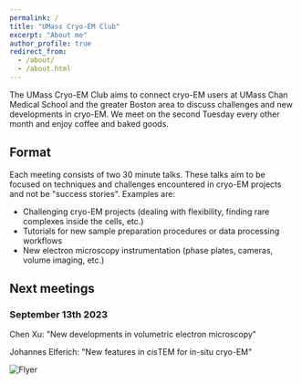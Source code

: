```yaml
---
permalink: /
title: "UMass Cryo-EM Club"
excerpt: "About me"
author_profile: true
redirect_from: 
  - /about/
  - /about.html
---
```


The UMass Cryo-EM Club aims to connect cryo-EM users at UMass Chan Medical School and the greater Boston area
to discuss challenges and new developments in cryo-EM. We meet on the second Tuesday every other month and enjoy coffee and baked goods.

## Format

Each meeting consists of two 30 minute talks. These talks aim to be focused on techniques and challenges encountered in
cryo-EM projects and not be "success stories". Examples are:

- Challenging cryo-EM projects (dealing with flexibility, finding rare complexes inside the cells, etc.)
- Tutorials for new sample preparation procedures or data processing workflows
- New electron microscopy instrumentation (phase plates, cameras, volume imaging, etc.)

## Next meetings

### September 13th 2023

Chen Xu: "New developments in volumetric electron microscopy"

Johannes Elferich: "New features in *cis*TEM for in-situ cryo-EM"

![Flyer](flyer.png)

